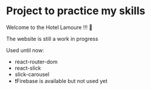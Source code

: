 # Project to practice my skills

Welcome to the Hotel Lamoure !!! 🏨

The website is still a work in progress


Used until now:

  - react-router-dom
  - react-slick
  - slick-carousel
  - ❗️Firebase is available but not used yet
